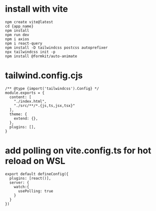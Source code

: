 # install with vite

```
npm create vite@latest
cd {app_name}
npm install
npm run dev
npm i axios
npm i react-query
npm install -D tailwindcss postcss autoprefixer
npx tailwindcss init -p
npm install @formkit/auto-animate
```

# tailwind.config.cjs

```
/** @type {import('tailwindcss').Config} */
module.exports = {
  content: [
    "./index.html",
    "./src/**/*.{js,ts,jsx,tsx}"
  ],
  theme: {
    extend: {},
  },
  plugins: [],
}
```

# add polling on vite.config.ts for hot reload on WSL
```
export default defineConfig({
  plugins: [react()],
  server: {
    watch:{
      usePolling: true
    }
  }
})
```
